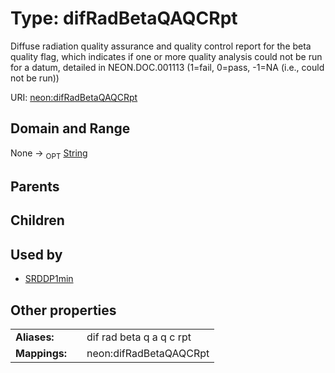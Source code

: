 
# Type: difRadBetaQAQCRpt


Diffuse radiation quality assurance and quality control report for the beta quality flag, which indicates if one or more quality analysis could not be run for a datum, detailed in NEON.DOC.001113 (1=fail, 0=pass, -1=NA (i.e., could not be run))

URI: [neon:difRadBetaQAQCRpt](https://data.neonscience.org/difRadBetaQAQCRpt)


## Domain and Range

None ->  <sub>OPT</sub> [String](types/String.md)

## Parents


## Children


## Used by

 * [SRDDP1min](SRDDP1min.md)

## Other properties

|  |  |  |
| --- | --- | --- |
| **Aliases:** | | dif rad beta q a q c rpt |
| **Mappings:** | | neon:difRadBetaQAQCRpt |

